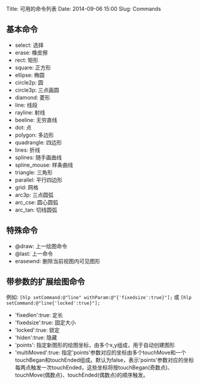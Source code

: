 Title: 可用的命令列表
Date: 2014-09-06 15:00
Slug: Commands

## 基本命令
- select: 选择
- erase: 橡皮擦
- rect: 矩形
- square: 正方形
- ellipse: 椭圆
- circle2p: 圆
- circle3p: 三点画圆
- diamond: 菱形
- line: 线段
- rayline: 射线
- beeline: 无穷直线
- dot: 点
- polygon: 多边形
- quadrangle: 四边形
- lines: 折线
- splines: 随手画曲线
- spline_mouse: 样条曲线
- triangle: 三角形
- parallel: 平行四边形
- grid: 网格
- arc3p: 三点圆弧
- arc_cse: 圆心圆弧
- arc_tan: 切线圆弧

## 特殊命令
- @draw: 上一绘图命令
- @last: 上一命令
- erasewnd: 删除当前视图内可见图形


## 带参数的扩展绘图命令
例如: `[hlp setCommand:@"line" withParam:@"{'fixedsize':true}"];` 或 `[hlp setCommand:@"line{'locked':true}"];`

- 'fixedlen':true: 定长
- 'fixedsize':true: 固定大小
- 'locked':true: 锁定
- 'hiden':true: 隐藏
- 'points': 指定新图形的绘图坐标，由多个x,y组成，用于自动创建图形
- 'multiMoved':true: 指定'points'参数对应的坐标由多个touchMove和一个touchBegan和touchEnded组成。默认为false，表示'points'参数对应的坐标每两点触发一次touchEnded，这些坐标将按touchBegan(奇数点)、touchMove(偶数点)、touchEnded(偶数点)的顺序触发。

